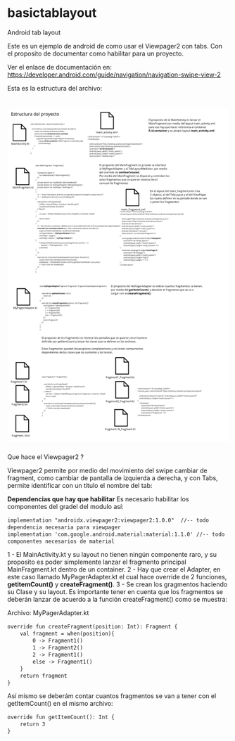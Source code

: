 # basictablayout
Android tab layout

Este es un ejemplo de android de como usar el Viewpager2 con tabs.
Con el proposito de documentar como habilitar para un proyecto.

Ver el enlace de documentación en:  https://developer.android.com/guide/navigation/navigation-swipe-view-2

Esta es la estructura del archivo:

![Estructura del proyecto](./doc/structure_design.png "img")
=======
Que hace el Viewpager2 ?

Viewpager2 permite por medio del movimiento del swipe cambiar de fragment, como cambiar de pantalla de izquierda a derecha, y con Tabs, permite identificar con un titulo el nombre del tab:

__Dependencias que hay que habilitar__
Es necesario habilitar los componentes del gradel del modulo así:

    implementation "androidx.viewpager2:viewpager2:1.0.0"  //-- todo dependencia necesaria para viewpager
    implementation 'com.google.android.material:material:1.1.0' //-- todo componentes necesarios de material
    
1 - El MainActivity.kt y su layout no tienen ningún componente raro, y su proposito es poder simplemente lanzar el fragmento principal MainFragment.kt dentro de un container.
2 - Hay que crear el Adapter, en este caso llamado MyPagerAdapter.kt el cual hace override de 2 funciones, __getitemCount()__ y __createFragment()__. 
3 - Se crean los gragmentos haciendo su Clase y su layout. Es importante tener en cuenta que los fragmentos se deberán lanzar de acuerdo a la función createFragment() como se muestra:


Archivo: MyPagerAdapter.kt

    override fun createFragment(position: Int): Fragment {
        val fragment = when(position){
            0 -> Fragment1()
            1 -> Fragment2()
            2 -> Fragment1()
            else -> Fragment1()
        }
        return fragment
    }

Así mismo se deberám contar cuantos fragmentos se van a tener con el getItemCount() en el mismo archivo:

    override fun getItemCount(): Int {
        return 3
    }
    


